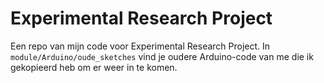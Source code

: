 # Experimental Research Project
Een repo van mijn code voor Experimental Research Project. In <code>module/Arduino/oude_sketches</code> vind je oudere Arduino-code van me die ik gekopieerd heb om er weer in te komen.
